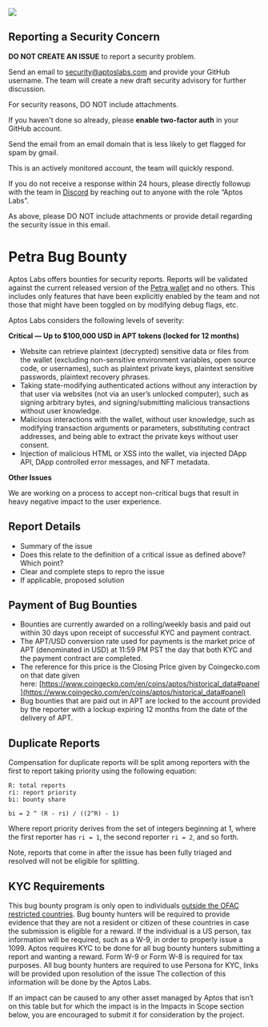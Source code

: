 ![](https://pbs.twimg.com/profile_banners/1553173121586249728/1666028736/1500x500)

## Reporting a Security Concern

**DO NOT CREATE AN ISSUE** to report a security problem.

Send an email to [security@aptoslabs.com](mailto:security@aptoslabs.com) and provide your GitHub username. The team will create a new draft security advisory for further discussion.

For security reasons, DO NOT include attachments.

If you haven't done so already, please **enable two-factor auth** in your GitHub account.

Send the email from an email domain that is less likely to get flagged for spam by gmail.

This is an actively monitored account, the team will quickly respond.

If you do not receive a response within 24 hours, please directly followup with the team in [Discord](https://discord.com/invite/petrawallet) by reaching out to anyone with the role “Aptos Labs”.

As above, please DO NOT include attachments or provide detail regarding the security issue in this email.

# Petra Bug Bounty

Aptos Labs offers bounties for security reports. Reports will be validated against the current released version of the [Petra wallet](https://chrome.google.com/webstore/detail/petra-aptos-wallet/ejjladinnckdgjemekebdpeokbikhfci) and no others. This includes only features that have been explicitly enabled by the team and not those that might have been toggled on by modifying debug flags, etc.

Aptos Labs considers the following levels of severity:

****************Critical — Up to $100,000 USD in APT tokens (locked for 12 months)****************

- Website can retrieve plaintext (decrypted) sensitive data or files from the wallet (excluding non-sensitive environment variables, open source code, or usernames), such as plaintext private keys, plaintext sensitive passwords, plaintext recovery phrases.
- Taking state-modifying authenticated actions without any interaction by that user via websites (not via an user’s unlocked computer), such as signing arbitrary bytes, and signing/submitting malicious transactions without user knowledge.
- Malicious interactions with the wallet, without user knowledge, such as modifying transaction arguments or parameters, substituting contract addresses, and being able to extract the private keys without user consent.
- Injection of malicious HTML or XSS into the wallet, via injected DApp API, DApp controlled error messages, and NFT metadata.

**Other Issues**

We are working on a process to accept non-critical bugs that result in heavy negative impact to the user experience.

## **Report Details**
- Summary of the issue
- Does this relate to the definition of a critical issue as defined above? Which point?
- Clear and complete steps to repro the issue
- If applicable, proposed solution

## **Payment of Bug Bounties**

- Bounties are currently awarded on a rolling/weekly basis and paid out within 30 days upon receipt of successful KYC and payment contract.
- The APT/USD conversion rate used for payments is the market price of APT (denominated in USD) at 11:59 PM PST the day that both KYC and the payment contract are completed.
- The reference for this price is the Closing Price given by Coingecko.com on that date given here: [https://www.coingecko.com/en/coins/aptos/historical_data#panel](https://www.coingecko.com/en/coins/aptos/historical_data#panel)
- Bug bounties that are paid out in APT are locked to the account provided by the reporter with a lockup expiring 12 months from the date of the delivery of APT.

## Duplicate Reports

Compensation for duplicate reports will be split among reporters with the first to report taking priority using the following equation:

```
R: total reports
ri: report priority
bi: bounty share

bi = 2 ^ (R - ri) / ((2^R) - 1)
```

Where report priority derives from the set of integers beginning at 1, where the first reporter has `ri = 1`, the second reporter `ri = 2`, and so forth.

Note, reports that come in after the issue has been fully triaged and resolved will not be eligible for splitting.

## KYC Requirements

This bug bounty program is only open to individuals [outside the OFAC restricted countries](https://home.treasury.gov/policy-issues/financial-sanctions/sanctions-programs-and-country-information). Bug bounty hunters will be required to provide evidence that they are not a resident or citizen of these countries in case the submission is eligible for a reward. If the individual is a US person, tax information will be required, such as a W-9, in order to properly issue a 1099. Aptos requires KYC to be done for all bug bounty hunters submitting a report and wanting a reward. Form W-9 or Form W-8 is required for tax purposes. All bug bounty hunters are required to use Persona for KYC, links will be provided upon resolution of the issue The collection of this information will be done by the Aptos Labs.

If an impact can be caused to any other asset managed by Aptos that isn’t on this table but for which the impact is in the Impacts in Scope section below, you are encouraged to submit it for consideration by the project.
